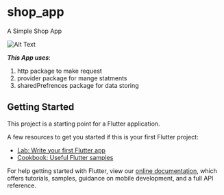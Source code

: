 # shop_app

A Simple Shop App  

![Alt Text](https://media.giphy.com/media/huJnamr0CdRJI0xD8X/giphy.gif) 


***This App uses***:
1. http package to make request 
2. provider package for mange statments 
3. sharedPrefrences  package for data storing 


## Getting Started

This project is a starting point for a Flutter application.

A few resources to get you started if this is your first Flutter project:

- [Lab: Write your first Flutter app](https://flutter.dev/docs/get-started/codelab)
- [Cookbook: Useful Flutter samples](https://flutter.dev/docs/cookbook)

For help getting started with Flutter, view our
[online documentation](https://flutter.dev/docs), which offers tutorials,
samples, guidance on mobile development, and a full API reference.
